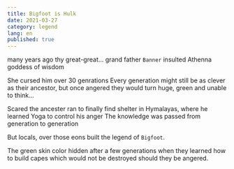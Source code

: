 ```yaml
---
title: Bigfoot is Hulk
date: 2021-03-27
category: legend
lang: en
published: true
---
```


many years ago thy great-great... grand father `Banner` insulted Athenna goddess of wisdom

She cursed him over 30 genrations
Every generation might still be as clever as their ancestor, but once angered they would turn huge, green and unable to think...

Scared the ancester ran to finally find shelter in Hymalayas, where he learned Yoga to control his anger
The knowledge was passed from generation to generation

But locals, over those eons built the legend of `Bigfoot`.

The green skin color hidden after a few generations when they learned how to build capes which would not be destroyed should they be angered.
